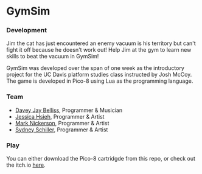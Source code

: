 # GymSim

### Development
Jim the cat has just encountered an enemy vacuum is his territory but can't 
fight it off because he doesn't work out! Help Jim at the gym to learn new 
skills to beat the vacuum in GymSim!

GymSim was developed over the span of one week as the introductory project for 
the UC Davis platform studies class instructed by Josh McCoy. The game is 
developed in Pico-8 using Lua as the programming language.
 
### Team
- [Davey Jay Belliss](https://github.com/dbelliss), Programmer & Musician
- [Jessica Hsieh](https://github.com/jessicahsieh), Programmer & Artist
- [Mark Nickerson](https://github.com/MarkNickerson), Programmer & Artist
- [Sydney Schiller](https://github.com/SydneySchiller), Programmer & Artist

### Play
You can either download the Pico-8 cartridgde from this repo, or check out the 
itch.io [here](https://dbelliss.itch.io/gym-sim).
